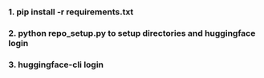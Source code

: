 ### 1. pip install -r requirements.txt <br />
### 2. python repo_setup.py to setup directories and huggingface login <br />
### 3. huggingface-cli login
